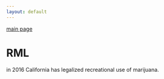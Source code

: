 ```yaml
---
layout: default
---
```

[main page](https://boh016.github.io/fair_policing/)
# RML
in 2016 California has legalized recreational use of marijuana.
